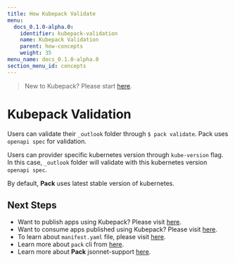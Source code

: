 ```yaml
---
title: How Kubepack Validate
menu:
  docs_0.1.0-alpha.0:
    identifier: kubepack-validation
    name: Kubepack Validation
    parent: how-concepts
    weight: 35
menu_name: docs_0.1.0-alpha.0
section_menu_id: concepts
---
```

> New to Kubepack? Please start [here](/docs/concepts/README.md).

# Kubepack Validation

Users can validate their `_outlook` folder through `$ pack validate`. 
Pack uses `openapi spec` for validation. 

Users can provider specific kubernetes version through `kube-version` flag.
 In this case, `_outlook` folder will validate with this kubernetes version `openapi spec`.
 
By default, **Pack** uses  latest stable version of kubernetes.  

## Next Steps

- Want to publish apps using Kubepack? Please visit [here](/docs/concepts/how/publisher.md).
- Want to consume apps published using Kubepack? Please visit [here](/docs/concepts/how/user.md).
- To learn about `manifest.yaml` file, please visit [here](/docs/concepts/how/manifest.md).
- Learn more about `pack` cli from [here](/docs/concepts/how/cli.md).
- Learn more about **Pack** jsonnet-support [here](/docs/concepts/how/jsonnet-support.md).
